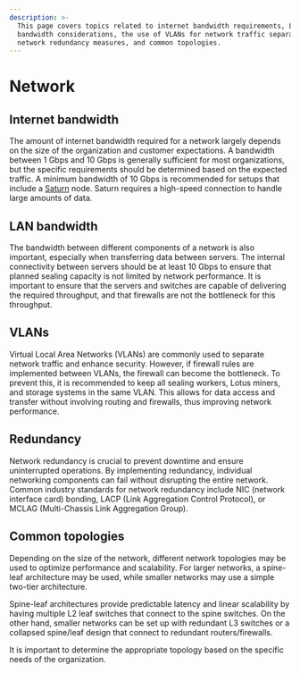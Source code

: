 ```yaml
---
description: >-
  This page covers topics related to internet bandwidth requirements, LAN
  bandwidth considerations, the use of VLANs for network traffic separation,
  network redundancy measures, and common topologies.
---
```


# Network

## Internet bandwidth

The amount of internet bandwidth required for a network largely depends on the size of the organization and customer expectations. A bandwidth between 1 Gbps and 10 Gbps is generally sufficient for most organizations, but the specific requirements should be determined based on the expected traffic. A minimum bandwidth of 10 Gbps is recommended for setups that include a [Saturn](https://saturn.tech) node. Saturn requires a high-speed connection to handle large amounts of data.

## LAN bandwidth

The bandwidth between different components of a network is also important, especially when transferring data between servers. The internal connectivity between servers should be at least 10 Gbps to ensure that planned sealing capacity is not limited by network performance. It is important to ensure that the servers and switches are capable of delivering the required throughput, and that firewalls are not the bottleneck for this throughput.

## VLANs

Virtual Local Area Networks (VLANs) are commonly used to separate network traffic and enhance security. However, if firewall rules are implemented between VLANs, the firewall can become the bottleneck. To prevent this, it is recommended to keep all sealing workers, Lotus miners, and storage systems in the same VLAN. This allows for data access and transfer without involving routing and firewalls, thus improving network performance.

## Redundancy

Network redundancy is crucial to prevent downtime and ensure uninterrupted operations. By implementing redundancy, individual networking components can fail without disrupting the entire network. Common industry standards for network redundancy include NIC (network interface card) bonding, LACP (Link Aggregation Control Protocol), or MCLAG (Multi-Chassis Link Aggregation Group).

## Common topologies

Depending on the size of the network, different network topologies may be used to optimize performance and scalability. For larger networks, a spine-leaf architecture may be used, while smaller networks may use a simple two-tier architecture.

Spine-leaf architectures provide predictable latency and linear scalability by having multiple L2 leaf switches that connect to the spine switches. On the other hand, smaller networks can be set up with redundant L3 switches or a collapsed spine/leaf design that connect to redundant routers/firewalls.

It is important to determine the appropriate topology based on the specific needs of the organization.
